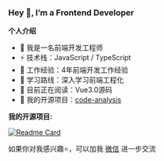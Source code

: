 ### Hey 👋, I’m a Frontend Developer

**个人介绍**

* 👨 我是一名前端开发工程师
* ⚡ 技术栈：JavaScript / TypeScript
* 🍻 工作经验：4年前端开发工作经验
* 🏃 学习路线：深入学习前端工程化
* 📖 目前正在阅读：Vue3.0源码
* 📝 我的开源项目：[code-analysis](https://github.com/TaurusJi/code-anaylsis)

**我的开源项目:**

[![Readme Card](https://github-readme-stats.vercel.app/api/pin/?username=TaurusJi&repo=code-analysis)](https://github.com/TaurusJi/code-anaylsis)

如果你对我感兴趣⭐️，可以加我 [微信](https://github.com/TaurusJi/TaurusJi/blob/main/qrcode.jpg) 进一步交流
